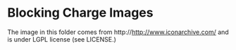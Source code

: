Blocking Charge Images
======================
The image in this folder comes from http://http://www.iconarchive.com/ and
is under LGPL license (see LICENSE.)
